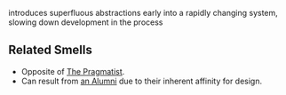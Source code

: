 introduces superfluous abstractions early into a rapidly changing system, slowing down development in the process


## Related Smells
* Opposite of [The Pragmatist](The-Pragmatist.md).
* Can result from [an Alumni](The-Alumni.md) due to their inherent affinity for design.